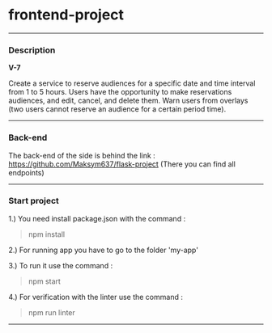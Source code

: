 # frontend-project
- - -
### Description
**V-7**

Create a service to reserve audiences for a specific date and time interval from 1 to 5 hours. 
Users have the opportunity to make reservations audiences, and edit, cancel, and delete them. Warn users 
from overlays (two users cannot reserve an audience for a certain period time).
- - - 
### Back-end
The back-end of the side is behind the link : https://github.com/Maksym637/flask-project
(There you can find all endpoints)
- - - 
### Start project
1.) You need install package.json with the command :

> npm install

2.) For running app you have to go to the folder 'my-app'

3.) To run it use the command :

> npm start

4.) For verification with the linter use the command :

> npm run linter
- - -